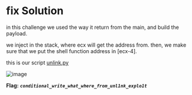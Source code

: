 # fix Solution

in this challenge we used the way it return from the main, and build the payload.

we inject in the stack, where ecx will get the address from. then, we make sure that we put the shell function address in [ecx-4].

this is our script [unlink.py](./scripts/unlink/unlink.py)

![image](./images/unlink.png)

**Flag:** ***`conditional_write_what_where_from_unl1nk_explo1t`***
